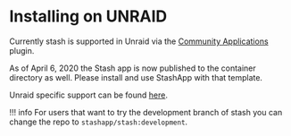 # Installing on UNRAID

Currently stash is supported in Unraid via the [Community Applications](https://forums.unraid.net/topic/38582-plug-in-community-applications/) plugin.

As of April 6, 2020 the Stash app is now published to the container directory as well. 
Please install and use StashApp with that template. 

Unraid specific support can be found [here](https://forums.unraid.net/topic/90861-support-stash-corneliousjd-repo/).

!!! info
    For users that want to try the development branch of stash you can change the repo to `stashapp/stash:development`.
